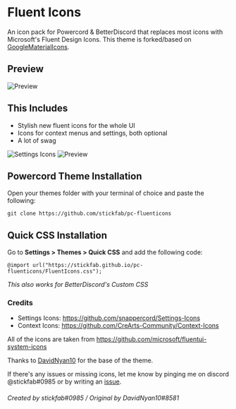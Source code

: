 # Fluent Icons
An icon pack for Powercord & BetterDiscord that replaces most icons with Microsoft's Fluent Design Icons. This theme is forked/based on [GoogleMaterialIcons](https://github.com/DavidNyan10/GoogleMaterialIcons).

## Preview
![Preview](https://cdn.discordapp.com/attachments/907448714254237726/945503400093712404/unknown.png)

## This Includes
* Stylish new fluent icons for the whole UI
* Icons for context menus and settings, both optional
* A lot of swag

![Settings Icons](https://cdn.discordapp.com/attachments/907448714254237726/954171781722308648/unknown.png) ![Preview](https://cdn.discordapp.com/attachments/907448714254237726/954171623777398814/unknown.png)

## Powercord Theme Installation
Open your themes folder with your terminal of choice and paste the following:

	git clone https://github.com/stickfab/pc-fluenticons


## Quick CSS Installation
Go to **Settings > Themes > Quick CSS** and add the following code:

    @import url("https://stickfab.github.io/pc-fluenticons/FluentIcons.css");
*This also works for BetterDiscord's Custom CSS*


### Credits
* Settings Icons: https://github.com/snappercord/Settings-Icons
* Context Icons: https://github.com/CreArts-Community/Context-Icons

All of the icons are taken from https://github.com/microsoft/fluentui-system-icons

Thanks to [DavidNyan10](https://github.com/DavidNyan10) for the base of the theme.

If there's any issues or missing icons, let me know by pinging me on discord @stickfab#0985 or by writing an [issue](https://github.com/stickfab/pc-fluenticons/issues).
<br/>

###### Created by stickfab#0985 / Original by DavidNyan10#8581
